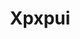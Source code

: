 ---
layout: home

title: Xpxpui
titleTemplate: 一个Vue3组件库



hero:
  name: Xpxpui
  text: 一个Vue3组件库
  tagline: 让你的组件库开发更简单
  image:
    src: /logo.png
    alt: Xpxpui
  actions:
    - theme: brand
      text: 开始
      link: /guild/installation
    - theme: alt
      text: 在 Github 上查看
      link: https://github.com/Equalxp/xpxpui
features:
  - icon: 💡
    title: Vue3组件库
    details: 基于vite+TypeScript开发
  - icon: 📦
    title: 让你的组件库开发更简单
    details: 提供一个Vue3组件库开发环境
  - icon: 🛠️
    title: 按需引入
    details: 直接支持按需引入无需配置任何插件。
---